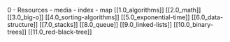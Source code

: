 0 - Resources
	- media
	- index
	- map
[[1.0_algorithms]]
[[2.0_math]]
[[3.0_big-o]]
[[4.0_sorting-algorithms]]
[[5.0_exponential-time]]
[[6.0_data-structure]]
[[7.0_stacks]]
[[8.0_queue]]
[[9.0_linked-lists]]
[[10.0_binary-trees]]
[[11.0_red-black-tree]]


